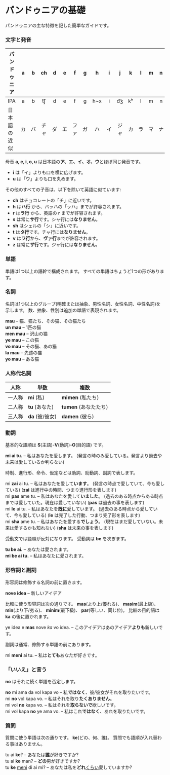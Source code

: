 # パンドゥニアの基礎

パンドゥニアの主な特徴を記した簡単なガイドです。

### 文字と発音

| パンドゥニア     | a | b | ch | d | e | f | g | h   | i | j  | k  | l | m | n | o | p   | r   | s | sh | t   | u | v   | y | z    |
|--------------|:-:|:-:|:--:|:-:|:-:|:-:|:-:|:---:|:-:|:--:|:--:|:-:|:-:|:-:|:-:|:---:|:---:|:-:|:--:|:---:|:-:|:---:|:-:|:----:|
| IPA          | a | b | t͡ʃ | d | e | f | g | h~x | i | d͡ʒ | kʰ | l | m | n | o | pʰ  | r~ɹ | s | ʃ  | tʰ  | u | w~v | j | z~d͡z |
| 日本語の近似  | カ | バ | チャ | ダ | エ | ファ | ガ | ハ | イ | ジャ | カ | ラ | マ | ナ | オ | パ | ラ | サ | シャ | タ | ウ | ワ | ヤ | ザ |

母音 **a, e, i, o, u** は日本語の**ア、エ、イ、オ、ウ**とほぼ同じ発音です。

- **i** は「イ」よりも口を横に広げます。
- **u** は「ウ」よりも口を丸めます。

その他のすべての子音は、以下を除いて英語に似ています:

- **ch** はチョコレートの「チ」に近いです。
- **h** は**ハ行** から、バッハの「ッハ」までが許容されます。
- **r** は**ラ行** から、英語の **r** までが許容されます。
- **s** は常に**サ行**です。シャ行には**なりません**。
- **sh** はシェルの「シ」に近いです。
- **t** は**タ行**です。チャ行には**なりません**。
- **v** は**ワ行**から、**ヴァ行**までが許容されます。
- **z** は常に**ザ行**です。ジャ行には**なりません**。

### 単語

単語は1つ以上の語幹で構成されます。
すべての単語はちょうど1つの形があります。

### 名詞

名詞は1つ以上のグループ(明確または抽象、男性名詞、女性名詞、中性名詞)を示します。
数、抽象、性別は追加の単語で表現されます。

**mau**
– 猫、猫たち、その猫、その猫たち  
**un mau**
– 1匹の猫  
**men mau**
– 沢山の猫  
**ye mau**
– この猫  
**vo mau**
– その猫、あの猫  
**la mau**
– 先述の猫  
**yo mau**
– ある猫

### 人称代名詞

| 人称   | 単数             | 複数                |
|--------|-----------------|---------------------|
| 一人称 | **mi** (私)      | **mimen** (私たち)   |
| 二人称 | **tu** (あなた)   | **tumen** (あなたたち) |
| 三人称 | **da** (彼/彼女) | **damen** (彼ら)     |

### 動詞

基本的な語順は **S**(主語)-**V**(動詞)-**O**(目的語) です。

**mi ai tu.**
– 私はあなたを愛します。 (発言の時のみ愛している。発言より過去や未来は愛しているか判らない)

時制、進行形、命令、仮定などは助詞、助動詞、副詞で表します。

mi **zai** ai tu.
– 私はあなたを愛して**います**。 (発言の時点で愛していて、今も愛している)
(**zai** は進行中の時間、つまり進行形を表します)  
mi **pas** ame tu.
– 私はあなたを愛して**いました**。 (過去のある時点からある時点までは愛していた。現在は愛していない)
(**pas** は過去の事を表します)  
mi **le** ai tu.
– 私はあなたを**既に**愛しています。 (過去のある時点から愛していて、今も愛している)
(**le** は完了した行動、つまり完了形を表します)  
mi **sha** ame tu.
– 私はあなたを愛する**でしょう**。 (現在はまだ愛していない。未来は愛するかも知れない)
(**sha** は未来の事を表します)

受動文では語順が反対になります。
受動詞は
**be**
を次ぎます。

**tu be ai.**
– あなたは愛されます。  
**mi be ai tu.**
– 私はあなたに愛されます。


### 形容詞と副詞

形容詞は修飾する名詞の前に置きます。

**nove idea**
– 新しいアイデア  

比較に使う形容詞は次の通りです。
**mas**(より上/優れる)、
**masim**(最上級)、
**min**(より下/劣る)、
**minim**(最下級)、
**par**(等しい、同じ位)。
比較の目的語は
**ka**
の後に置かれます。

ye idea e **mas** nove _ka_ vo idea.
– このアイデアはあのアイデア**よりも**新しいです。

副詞は通常、修飾する単語の前にあります。

mi **meni** ai tu.
– 私は**とても**あなたが好きです。


### 「いいえ」と言う

**no** はそれに続く単語を否定します。

**no** mi ama da vol kapa vo
– 私**ではなく**、彼/彼女がそれを取りたいです。  
mi **no** vol kapa vo.
– 私はそれを取り**たくありません**。  
mi vol **no** kapa vo.
– 私はそれを**取らないで**欲しいです。  
mi vol kapa **no** ye ama vo.
– 私はこれ**ではなく**、あれを取りたいです。


### 質問

質問に使う単語は次の通りです。
**ke**(どの、何、誰)。
質問でも語順が入れ替わる事はありません。

tu ai **ke**?
– あなたは**誰**が好きですか?  
tu ai **ke** man?
– **どの**男が好きですか?  
tu **ke** <u>meni</u> di ai mi?
– あなたは私を**どれ**<u>くらい</u>愛していますか?


